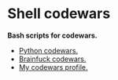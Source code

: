 # Shell codewars 
**Bash scripts for codewars.**

- [Python codewars.](https://github.com/r4v10l1/codewars-python)
- [Brainfuck codewars.](https://github.com/r4v10l1/codewars-brainfuck)
- [My codewars profile.](https://www.codewars.com/users/r4v10l1)
